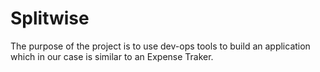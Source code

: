 # Splitwise 
The purpose of the project is to use dev-ops tools to build an application which in our case is similar to an Expense Traker.
